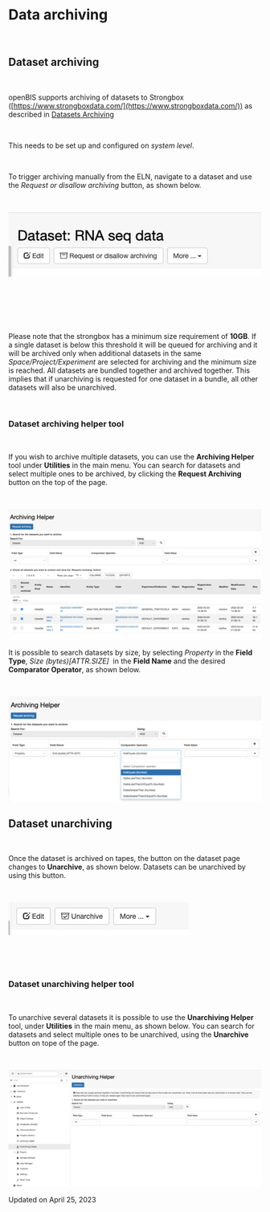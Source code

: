 # Data archiving



 

## Dataset archiving

 

openBIS supports archiving of datasets to Strongbox
([https://www.strongboxdata.com/](https://www.strongboxdata.com/)) as
described in [Datasets
Archiving](../../system-documentation/configuration/archive-datasets.md)

 

This needs to be set up and configured on *system level*.

 

To trigger archiving manually from the ELN, navigate to a dataset and
use the *Request or disallow archiving* button, as shown below.

 

![image info](img/archiving-button.png)

 

 

 

Please note that the strongbox has a minimum size requirement of
**10GB**. If a single dataset is below this threshold it will be queued
for archiving and it will be archived only when additional datasets in
the same *Space/Project/Experiment* are selected for archiving and the
minimum size is reached. All datasets are bundled together and archived
together. This implies that if unarchiving is requested for one dataset
in a bundle, all other datasets will also be unarchived.

 

### Dataset archiving helper tool

 

If you wish to archive multiple datasets, you can use the **Archiving
Helper** tool under **Utilities** in the main menu. You can search for
datasets and select multiple ones to be archived, by clicking the
**Request Archiving** button on the top of the page.

 

![image info](img/archiving-helper-1024x529.png)

It is possible to search datasets by size, by selecting *Property* in
the **Field Type**, *Size (bytes)\[ATTR.SIZE\]*  in the **Field Name**
and the desired **Comparator Operator**, as shown below.

 

![image info](img/arciving-helper-search-by-size-1024x423.png)

## Dataset unarchiving

 

Once the dataset is archived on tapes, the button on the dataset page
changes to **Unarchive**, as shown below. Datasets can be unarchived by
using this button.

 

![image info](img/Unarchive.png)

 

 


### Dataset unarchiving helper tool

 

To unarchive several datasets it is possible to use the **Unarchiving
Helper** tool, under **Utilities** in the main menu, as shown below. You
can search for datasets and select multiple ones to be unarchived, using
the **Unarchive** button on tope of the page.

 

![image info](img/unarchiving-helper-1024x473.png)

Updated on April 25, 2023
